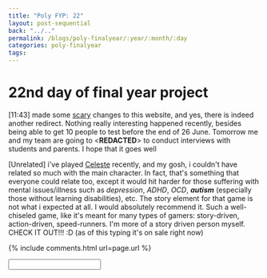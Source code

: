 ```yaml
---
title: "Poly FYP: 22"
layout: post-sequential
back: "../.."
permalink: /blogs/poly-finalyear/:year/:month/:day
categories: poly-finalyear
tags: 
---
```

# 22nd day of final year project

<span class="timestamp">[11:43]</span> made some [scary](/funky) changes to this website, and yes, there is indeed another redirect. Nothing really interesting happened recently, besides being able to get 10 people to test before the end of 26 June. Tomorrow me and my team are going to <span class='disable-selection' ondblclick="this.innerHTML='Pasir Ris Primary'">&lt;<b>REDACTED</b>&gt;</span> to conduct interviews with students and parents. I hope that it goes well

[Unrelated] i've played <a href="https://store.steampowered.com/app/504230/Celeste/" target="_blank">Celeste</a> recently, and my gosh, i couldn't have related so much with the main character. In fact, that's something that everyone could relate too, except it would hit harder for those suffering with mental issues/illness such as _depression_, _ADHD_, _OCD_, _**autism**_ (especially those without learning disabilities), etc. The story element for that game is not what i expected at all. I would absolutely recommend it. Such a well-chiseled game, like it's meant for many types of gamers: story-driven, action-driven, speed-runners. I'm more of a story driven person myself. CHECK IT OUT!!! :D (as of this typing it's on sale right now)

<!--

<span class='disable-selection' ondblclick="this.innerHTML=''">&lt;<b>REDACTED</b>&gt;</span>
<span class='disable-selection' ondblclick="this.innerHTML=''">&#42;&#42;&#42;&#42;</span>

-->
{% include comments.html url=page.url %}

<input id="password-input" type="password" class="text-secret" onkeyup="unlock()" autocomplete="off">

<span class="disable-selection" id="truth" style="display:none;">Throughout my time though, i've began to think more about my autism. The visit to IMH on Friday (which was really fast btw) cemented the fact that I didn't need to go to NS, which saves 2 years of my life for me, but now my uncertainty of the future comes closer too. There is a lot that goes through this head, so much that there is no way i could possibly write it all down.<br><br>perhaps, for a long, long time, i have considered creating my own, like, IG account related to my autism, and perhaps also for how Christianity helps too. I need to root myself in God in order to live this life full of sufferring, especially now even more so there is a **part of me** who is also out to kill me.</span>
